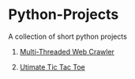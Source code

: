 # Python-Projects

A collection of short python projects

1. [Multi-Threaded Web Crawler](https://github.com/brinsga/Python-Projects/tree/master/WebCrawler)

2. [Utimate Tic Tac Toe](https://github.com/brinsga/Python-Projects/tree/master/UltimateTicTacToe)
